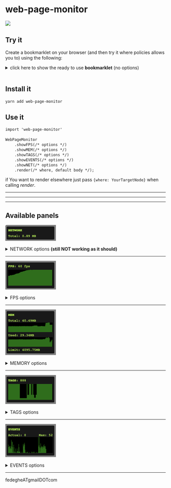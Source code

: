 # web-page-monitor

[![](https://data.jsdelivr.com/v1/package/npm/web-page-monitor/badge)](https://www.jsdelivr.com/package/npm/web-page-monitor)

## Try it

Create a bookmarklet on your browser (and then try it where policies allows you to)  using the following:

<details>
    <summary>click here to show the ready to use <strong>bookmarklet</strong> (no options)</summary>

<pre>
javascript:void(function(){%2Bfunction%20()%20%7Btry%20%7Bvar%20url%20%3D%20%22https%3A%2F%2Fcdn.jsdelivr.net%2Fnpm%2Fweb-page-monitor%400.0.12%2Fdist%2Findex.min.js%22%2Cscript%20%3D%20document.createElement('script')%3Bscript.onload%20%3D%20function%20()%20%7BWebPageMonitor.showNET().showFPS().showMEM(%7Bheight%3A%2030%7D).showTAGS(%7Bfrequency%3A%2010%7D).showEVENTS(%7Bfrequency%3A%2010%2Cexclude%3A%20%5B'onmousemove'%5D%7D).render(%7Bcollapsible%3A%20true%7D)%3B%7D%3Bscript.setAttribute('src'%2C%20url)%3Bdocument.getElementsByTagName('head').item(0).appendChild(script)%3B%7Dcatch(e)%7Balert('Can%60t%20inject%20script%2C%20most%20likely%20due%20to%20Content-Security-Policy')%3B%7D%7D()%3B}())
</pre>

which comes from the following:
<pre>
+function () {
    try {
        var url = "https://cdn.jsdelivr.net/npm/web-page-monitor@0.0.12/dist/index.min.js",
            script = document.createElement('script');
        script.onload = function () {
            WebPageMonitor
                .showNET()
                .showFPS()
                .showMEM({
                    height: 30,
                })
                .showTAGS({
                    frequency: 10,
                })
                .showEVENTS({
                    frequency: 10,
                    exclude: [
                        'onmousemove',
                    ]
                })
                .render({collapsible:true});
        };
        script.setAttribute('src', url);
        document.getElementsByTagName('head').item(0).appendChild(script);
    } catch (e) {
        alert('Can`t inject script, most likely due to Content-Security-Policy')
    }
}();
</pre>
</details>
<br>

## Install it  
``` sh
yarn add web-page-monitor
```

## Use it
```
import 'web-page-monitor'

WebPageMonitor
    .showFPS(/* options */)
    .showMEM(/* options */)
    .showTAGS(/* options */)
    .showEVENTS(/* options */)
    .showNET(/* options */)
    .render(/* where, default body */);
```

if You want to render elsewhere just pass `{where: YourTargetNode}` when calling _render_.



<hr>
<hr>
<hr>

## Available panels 

![network monitor](https://raw.githubusercontent.com/fedeghe/web-page-monitor/master/img/network.png)

<div>
    <details>
        <summary>NETWORK options <strong>(still NOT working as it should)</strong></summary>
        <div>
            Shows the overall data network flow in MB. 
            Options available:
            <pre style="font-size:0.7em">{ 
    height: int // in px the height of the panel
}</pre>
        </div>
    </details>
</div>
<hr />



![memory monitor](https://raw.githubusercontent.com/fedeghe/web-page-monitor/master/img/fps.png)

<div>
    <details>
        <summary>FPS options</summary>
        <div>
            Shows the current rendering frames per seconds.  
            Options available:
            <pre style="font-size:0.7em">{ 
    height: int, // in px the height of the panel
    color: '#fede76' // the color fo the graph, default is `rgba(0,256,0, 0.5)`
}</pre>
        </div>
    </details>
</div>
<hr />


![memory monitor](https://raw.githubusercontent.com/fedeghe/web-page-monitor/master/img/mem.png)

<div>
    <details>
        <summary>MEMORY options</summary>
        <div>Shows the total and used instant memory in MB.  
            Options available:
            <pre style="font-size:0.7em">{ 
    height: int // in px the height of the panel
    color: '#fede76' // the color fo the graph, default is `rgba(0,256,0, 0.5)`
    frequency: 10 // the frequency of the update, default is 1
}</pre>
        </div>
    </details>
</div>
<hr />

![tags monitor](https://raw.githubusercontent.com/fedeghe/web-page-monitor/master/img/tags.png)

<div>
    <details>
        <summary>TAGS options</summary>
        <div>Shows how many nodes are in the page.  
            Options available:
            <pre style="font-size:0.7em">{ 
    height: int // in px the height of the panel
    color: '#fede76' // the color fo the graph, default is `rgba(0,256,0, 0.5)`
    frequency: 10 // the frequency of the update, default is 1
}</pre>
        </div>
    </details>
</div>
<hr />


![GitHub Logo](https://raw.githubusercontent.com/fedeghe/web-page-monitor/master/img/events.png)

<div>
    <details>
        <summary>EVENTS options</summary>
        <div>Shows the instant number of occurring events whithin the period .  
            Options available:
            <pre style="font-size:0.7em">{ 
    height: int // in px the height of the panel
    color: '#fede76' // the color fo the graph, default is `rgba(0,256,0, 0.5)`
    frequency: 10 // the frequency of the update, default is 1,
    exclude: ['onmousemove'] // exclude one or more events, there are a lot
}</pre>
            <p>just to have an idea tehe following are those possible on webkit</p>
        <pre style="font-size:0.7em">
onsearch, onappinstalled, onbeforeinstallprompt, onabort, onblur, oncancel, oncanplay, oncanplaythrough, onchange, onclick, onclose, oncontextmenu, oncuechange, ondblclick, ondrag, ondragend, ondragenter, ondragleave, ondragover, ondragstart, ondrop, ondurationchange, onemptied, onended, onerror, onfocus, onformdata, oninput, oninvalid, onkeydown, onkeypress, onkeyup, onload, onloadeddata, onloadedmetadata, onloadstart, onmousedown, onmouseenter, onmouseleave, onmousemove, onmouseout, onmouseover, onmouseup, onmousewheel, onpause, onplay, onplaying, onprogress, onratechange, onreset, onresize, onscroll, onseeked, onseeking, onselect, onstalled, onsubmit, onsuspend, ontimeupdate, ontoggle, onvolumechange, onwaiting, onwebkitanimationend, onwebkitanimationiteration, onwebkitanimationstart, onwebkittransitionend, onwheel, onauxclick, ongotpointercapture, onlostpointercapture, onpointerdown, onpointermove, onpointerup, onpointercancel, onpointerover, onpointerout, onpointerenter, onpointerleave, onselectstart, onselectionchange, onanimationend, onanimationiteration, onanimationstart, ontransitionrun, ontransitionstart, ontransitionend, ontransitioncancel, onafterprint, onbeforeprint, onbeforeunload, onhashchange, onlanguagechange, onmessage, onmessageerror, onoffline, ononline, onpagehide, onpageshow, onpopstate, onrejectionhandled, onstorage, onunhandledrejection, onunload, ondevicemotion, ondeviceorientation, ondeviceorientationabsolute, onpointerrawupdate
        </pre> 
        </div>
    </details>
</div>






<hr />
fedegheATgmailDOTcom


